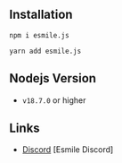 ## Installation

```
npm i esmile.js

yarn add esmile.js
```

## Nodejs Version

- `v18.7.0` or higher

## Links

- [Discord](https://discord.gg/aXvuUpvRQs) [Esmile Discord]
